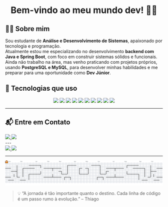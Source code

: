 <h1 align="center">Bem-vindo ao meu mundo dev! 👨‍💻</h1>

## 👨‍💻 Sobre mim

Sou estudante de **Análise e Desenvolvimento de Sistemas**, apaixonado por tecnologia e programação.  
Atualmente estou me especializando no desenvolvimento **backend com Java e Spring Boot**, com foco em construir sistemas sólidos e funcionais.  
Ainda não trabalho na área, mas venho praticando com projetos próprios, usando **PostgreSQL e MySQL**, para desenvolver minhas habilidades e me preparar para uma oportunidade como **Dev Júnior**.

## 🧰 Tecnologias que uso

<div align="center">
  <img src="https://skillicons.dev/icons?i=java" width="50" />
  <img src="https://skillicons.dev/icons?i=spring" width="50" />
  <img src="https://skillicons.dev/icons?i=docker" width="50" />
  <img src="https://skillicons.dev/icons?i=mysql" width="50" />
  <img src="https://skillicons.dev/icons?i=mongodb" width="50" />
  <img src="https://skillicons.dev/icons?i=postgres" width="50" />
  <img src="https://skillicons.dev/icons?i=postman" width="50" />
  <img src="https://skillicons.dev/icons?i=vscode" width="50" />
  <img src="https://skillicons.dev/icons?i=git" width="50" />
  <img src="https://skillicons.dev/icons?i=github" width="50" />
</div>

---

## 📬 Entre em Contato

<div>
  <a href="mailto:thiagocmarangoni@gmail.com" target="_blank">
    <img src="https://img.shields.io/badge/Gmail-D14836?style=for-the-badge&logo=gmail&logoColor=white" />
  </a>
  <a href="https://www.linkedin.com/in/thiago-marangoni-2b7516310" target="_blank">
    <img src="https://img.shields.io/badge/LinkedIn-0077B5?style=for-the-badge&logo=linkedin&logoColor=white" />
  </a>
</div>
---

<div>
  <a href="https://github.com/ThiagoMarangoni-dev">
    <img height="150em" src="https://github-readme-stats.vercel.app/api?username=ThiagoMarangoni-dev&show_icons=true&theme=midnight-purple" />
  </a>
  <a href="https://github.com/ThiagoMarangoni-dev?tab=repositories">
    <img height="150em" src="https://github-readme-stats.vercel.app/api/top-langs?username=ThiagoMarangoni-dev&layout=compact&langs_count=8&theme=midnight-purple" />
  </a>
</div>

---

<div>

<picture>
  <source media="(prefers-color-scheme: dark)" srcset="https://raw.githubusercontent.com/Daniel-Macedo-dev/Daniel-Macedo-dev/output/pacman-contribution-graph-dark.svg">
  <source media="(prefers-color-scheme: light)" srcset="https://raw.githubusercontent.com/Daniel-Macedo-dev/Daniel-Macedo-dev/output/pacman-contribution-graph.svg">
  <img alt="pacman contribution graph" src="https://raw.githubusercontent.com/Daniel-Macedo-dev/Daniel-Macedo-dev/output/pacman-contribution-graph.svg">
</picture>

</div>

> 💡 “A jornada é tão importante quanto o destino. Cada linha de código é um passo rumo à evolução.” – Thiago

